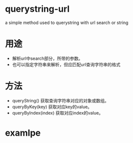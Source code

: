 # querystring-url
a simple method used to  querystring with url search or string
# 用途

- 解析url中search部分，所带的参数。   
- 也可以指定字符串来解析，但应匹配url查询字符串的格式     

# 方法

- queryString() 获取查询字符串对应的对象或数组。
- queryByKey(key) 获取对应key的value。
- queryByIndex(index) 获取对应index的value。

# examlpe
